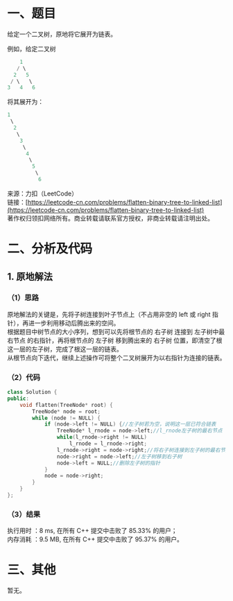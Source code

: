 # 一、题目
给定一个二叉树，原地将它展开为链表。  
  
例如，给定二叉树  
```c++
    1
   / \
  2   5
 / \   \
3   4   6
```
将其展开为：  
```c++
1
 \
  2
   \
    3
     \
      4
       \
        5
         \
          6
```
来源：力扣（LeetCode）  
链接：[https://leetcode-cn.com/problems/flatten-binary-tree-to-linked-list](https://leetcode-cn.com/problems/flatten-binary-tree-to-linked-list)  
著作权归领扣网络所有。商业转载请联系官方授权，非商业转载请注明出处。  
# 二、分析及代码
## 1. 原地解法
### （1）思路
原地解法的关键是，先将子树连接到叶子节点上（不占用非空的 left 或 right 指针），再进一步利用移动后腾出来的空间。  
根据题目中树节点的大小序列，想到可以先将根节点的 右子树 连接到 左子树中最右节点 的右指针，再将根节点的 左子树 移到腾出来的 右子树 位置，即清空了根这一层的左子树，完成了根这一层的链表。  
从根节点向下迭代，继续上述操作可将整个二叉树展开为以右指针为连接的链表。  
### （2）代码
```cpp
class Solution {
public:
    void flatten(TreeNode* root) {
        TreeNode* node = root;
        while (node != NULL) {
            if (node->left != NULL) {//左子树若为空，说明这一层已符合链表
                TreeNode* l_rnode = node->left;//l_rnode左子树的最右节点
                while(l_rnode->right != NULL)
                    l_rnode = l_rnode->right;
                l_rnode->right = node->right;//将右子树连接到左子树的最右节点
                node->right = node->left;//左子树移到右子树
                node->left = NULL;//删除左子树的指针
            }
            node = node->right;
        }        
    }
};
```
### （3）结果
执行用时 ：8 ms, 在所有 C++ 提交中击败了 85.33% 的用户；  
内存消耗 ：9.5 MB, 在所有 C++ 提交中击败了 95.37% 的用户。  
# 三、其他
暂无。  
